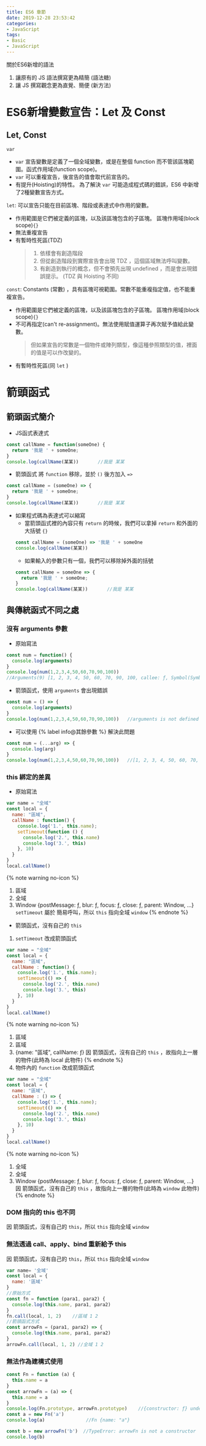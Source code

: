 ```yaml
---
title: ES6 章節
date: 2019-12-28 23:53:42
categories:
- JavaScript
tags:
- Basic
- JavaScript
---
```


關於ES6新增的語法
1. 讓原有的 JS 語法撰寫更為精簡 (語法糖)
1. 讓 JS 撰寫觀念更為直覺、簡便 (新方法)

<!--more-->

# ES6新增變數宣告：Let 及 Const

## Let, Const

`var` 
- `var` 宣告變數是定義了一個全域變數，或是在整個 function 而不管該區塊範圍。函式作用域(function scope)。
- `var` 可以重複宣告，後宣告的值會取代前宣告的。
- 有提升(Hoisting)的特性。
為了解決 `var` 可能造成程式碼的錯誤，ES6 中新增了2種變數宣告方式。

`let`: 可以宣告只能在目前區塊、階段或表達式中作用的變數。
- 作用範圍是它們被定義的區塊，以及該區塊包含的子區塊。 區塊作用域(block scope)`{}`
- 無法重複宣告
- 有暫時性死區(TDZ)
  >1. 依樣會有創造階段
  >1. 但從創造階段到實際宣告會出現 TDZ ，這個區域無法呼叫變數。
  >1. 有創造到執行的概念，但不會預先出現 undefined ，而是會出現錯誤提示。
  >(TDZ 與 Hoisting 不同)

`const`: Constants (常數) ，具有區塊可視範圍。常數不能重複指定值，也不能重複宣告。
- 作用範圍是它們被定義的區塊，以及該區塊包含的子區塊。 區塊作用域(block scope)`{}`
- 不可再指定(can't re-assignment)。無法使用賦值運算子再次賦予值給此變數。
  >但如果宣告的常數是一個物件或陣列類型，像這種參照類型的值，裡面的值是可以作改變的。
- 有暫時性死區(同 `let` )

# 箭頭函式

## 箭頭函式簡介
- JS函式表達式
```javascript
const callName = function(someOne) {
  return '我是 ' + someOne;
}
console.log(callName(某某))       //我是 某某
```
- 箭頭函式
將 `function` 移除，並於 `()` 後方加入 `=>`
```javascript
const callName = (someOne) => {
  return '我是 ' + someOne;
}
console.log(callName(某某))       //我是 某某
```
- 如果程式碼為表達式可以縮寫
  + 當箭頭函式裡的內容只有 `return` 的時候，我們可以拿掉 `return` 和外面的大括號 `{}`
  ```javascript
  const callName = (someOne) => '我是 ' + someOne
  console.log(callName(某某)) 
  ```
  + 如果輸入的參數只有一個，我們可以移除掉外面的括號
  ```javascript
  const callName = someOne => {
    return '我是 ' + someOne;
  }
  console.log(callName(某某))       //我是 某某
  ```

## 與傳統函式不同之處

### 沒有 arguments 參數
- 原始寫法
```javascript
const num = function() {
  console.log(arguments)
}
console.log(num(1,2,3,4,50,60,70,90,100))
//Arguments(9) [1, 2, 3, 4, 50, 60, 70, 90, 100, callee: ƒ, Symbol(Symbol.iterator): ƒ]
```
- 箭頭函式，使用 `arguments` 會出現錯誤
```javascript
const num = () => {
  console.log(arguments)
}
console.log(num(1,2,3,4,50,60,70,90,100))   //arguments is not defined
```
- 可以使用 {% label info@其餘參數 %} 解決此問題
```javascript
const num = (...arg) => {
  console.log(arg)
}
console.log(num(1,2,3,4,50,60,70,90,100))   //[1, 2, 3, 4, 50, 60, 70, 90, 100]
```

### this 綁定的差異
- 原始寫法
```javascript
var name = "全域"
const local = {
  name: "區域",
  callName : function() {
    console.log('1.', this.name);
    setTimeout(function () {
      console.log('2.', this.name)
      console.log('3.', this)
    }, 10)
  }
}
local.callName()
```
{% note warning no-icon %}
1. 區域
2. 全域
3. Window {postMessage: ƒ, blur: ƒ, focus: ƒ, close: ƒ, parent: Window, …}
`setTimeout` 屬於 簡易呼叫，所以 `this` 指向全域 `window`
{% endnote %}
- 箭頭函式，沒有自己的 `this`
1. `setTimeout` 改成箭頭函式
```javascript
var name = "全域"
const local = {
  name: "區域",
  callName : function() {
    console.log('1.', this.name);
    setTimeout(() => {
      console.log('2.', this.name)
      console.log('3.', this)
    }, 10)
  }
}
local.callName()
```
{% note warning no-icon %}
1. 區域
2. 區域
3. {name: "區域", callName: ƒ}
因 箭頭函式，沒有自己的 `this` ，故指向上一層的物件(此時為 local 此物件)
{% endnote %}
2. 物件內的 `function` 改成箭頭函式
```javascript
var name = "全域"
const local = {
  name: "區域",
  callName : () => {
    console.log('1.', this.name);
    setTimeout(() => {
      console.log('2.', this.name)
      console.log('3.', this)
    }, 10)
  }
}
local.callName()
```
{% note warning no-icon %}
1. 全域
2. 全域
3. Window {postMessage: ƒ, blur: ƒ, focus: ƒ, close: ƒ, parent: Window, …}
因 箭頭函式，沒有自己的 `this` ，故指向上一層的物件(此時為 `window` 此物件)
{% endnote %}

### DOM 指向的 this 也不同
因 箭頭函式，沒有自己的 `this`，所以 `this` 指向全域 `window`

### 無法透過 call、apply、bind 重新給予 this
因 箭頭函式，沒有自己的 `this`，所以 `this` 指向全域 `window`
```javascript
var name= '全域'
const local = {
  name: '區域'
}
//原始方式
const fn = function (para1, para2) {
  console.log(this.name, para1, para2)
}
fn.call(local, 1, 2)    //區域 1 2
//箭頭函式方式
const arrowFn = (para1, para2) => {
  console.log(this.name, para1, para2)
}
arrowFn.call(local, 1, 2) //全域 1 2
```

### 無法作為建構式使用
```javascript
const Fn = function (a) {
  this.name = a
}
const arrowFn = (a) => {
  this.name = a
}
console.log(Fn.prototype, arrowFn.prototype)    //{constructor: ƒ} undefined
const a = new Fn('a')
console.log(a)               //Fn {name: "a"}

const b = new arrowFn('b')  //TypeError: arrowFn is not a constructor
console.log(b)
```

